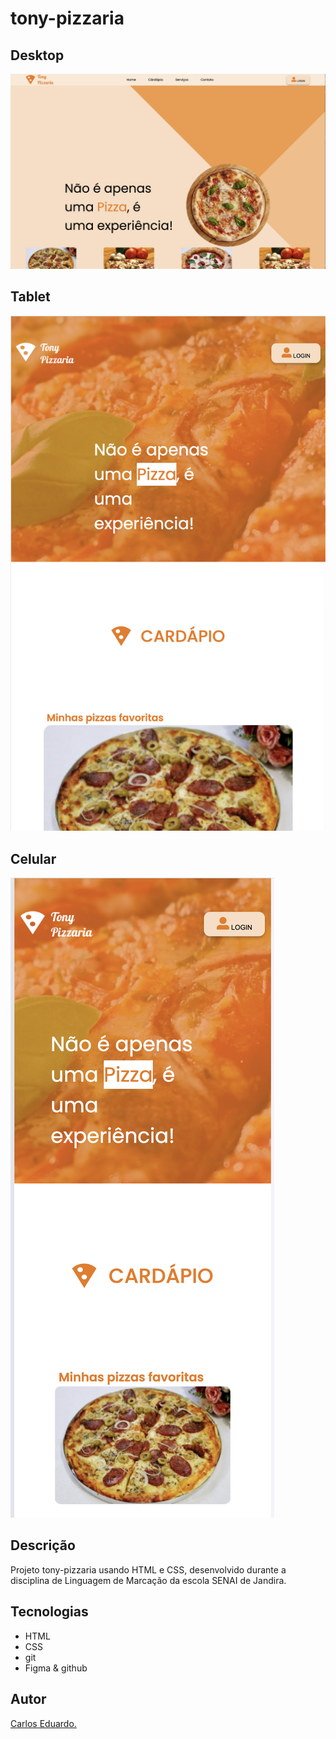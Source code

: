 # tony-pizzaria

## Desktop
![](./img/preview-desktop.png)

## Tablet
![](./img/preview-tablet.png)

## Celular
![](./img/preview-celular.png)

## Descrição
Projeto tony-pizzaria usando HTML e CSS, desenvolvido durante a disciplina de Linguagem de Marcação da escola SENAI de Jandira.

## Tecnologias
* HTML
* CSS
* git
* Figma
& github

## Autor
[Carlos Eduardo.](https://www.linkedin.com/in/carlos-eduardo-silva-pereira-a2413b353/)